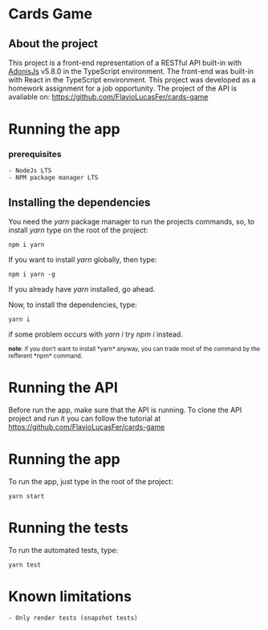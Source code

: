 # Cards Game

## About the project

<p>
    This project is a front-end representation of a RESTful API built-in with 
    <a href="https://adonisjs.com/" target="_blank">AdonisJs</a> v5.8.0 in the TypeScript environment. The front-end was built-in with React in the TypeScript environment. This project was developed as a homework assignment  for a job opportunity. The project of the API is avaliable on: <a href="https://github.com/FlavioLucasFer/cards-game" target="_blank">https://github.com/FlavioLucasFer/cards-game</a>
</p>

# Running the app

### prerequisites

    - NodeJs LTS
    - NPM package manager LTS

## Installing the dependencies

You need the *yarn* package manager to run the projects commands, so, to install *yarn* type on the root of the project:

    npm i yarn

If you want to install *yarn* globally, then type:

    npm i yarn -g

If you already have *yarn* installed, go ahead.

Now, to install the dependencies, type:

    yarn i 

if some problem occurs with *yarn i* try *npm i* instead.

<small>
    <b>note</b>: if you don't want to install *yarn* anyway, you can trade most of the command by the refferent *npm* command.
</small>

# Running the API

Before run the app, make sure that the API is running. To clone the API project and run it you can follow the tutorial at <a href="https://github.com/FlavioLucasFer/cards-game" target="_blank">https://github.com/FlavioLucasFer/cards-game</a>

# Running the app

To run the app, just type in the root of the project:

    yarn start

# Running the tests

To run the automated tests, type:

    yarn test

# Known limitations

    - Only render tests (snapshot tests)
